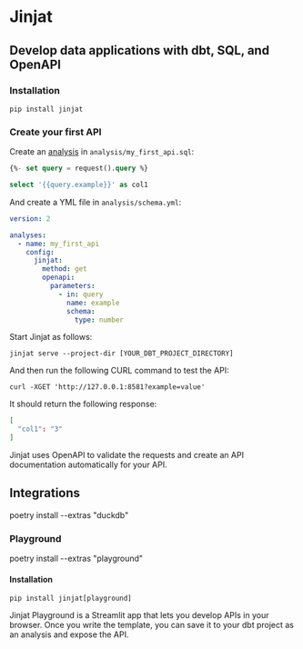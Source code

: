 # Jinjat

## Develop data applications with dbt, SQL, and OpenAPI

### Installation

```commandline
pip install jinjat
```

### Create your first API

Create an [analysis]() in `analysis/my_first_api.sql`:
```sql
{%- set query = request().query %}

select '{{query.example}}' as col1
```

And create a YML file in `analysis/schema.yml`:

```yml
version: 2

analyses:
  - name: my_first_api
    config:
      jinjat:
        method: get
        openapi:
          parameters:
            - in: query
              name: example
              schema:
                type: number
```

Start Jinjat as follows:

```commandline
jinjat serve --project-dir [YOUR_DBT_PROJECT_DIRECTORY]
```

And then run the following CURL command to test the API:

```commandline
curl -XGET 'http://127.0.0.1:8581?example=value'
```

It should return the following response:

```json
[
  "col1": "3"
]
```

Jinjat uses OpenAPI to validate the requests and create an API documentation automatically for your API.

## Integrations

poetry install --extras "duckdb"

### Playground

poetry install --extras "playground"


#### Installation

```commandline
pip install jinjat[playground]
```

Jinjat Playground is a Streamlit app that lets you develop APIs in your browser.
Once you write the template, you can save it to your dbt project as an analysis and expose the API.